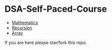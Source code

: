 # DSA-Self-Paced-Course

- [Mathematics](/Mathematics)
- [Recursion](/Recursion)
- [Array](/ARRAY)

If you are here please star/fork this repo.
